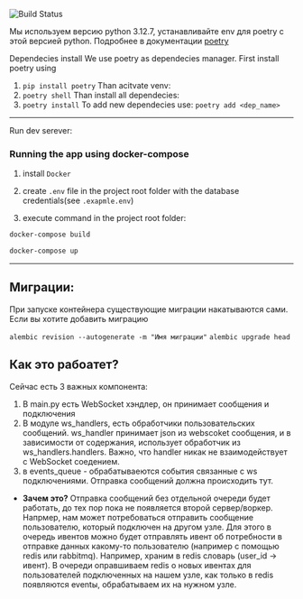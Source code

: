 ![Build Status](https://github.com/EgorDikanskiy/Sparq/actions/workflows/python-package.yml/badge.svg)

Мы используем версию python 3.12.7, устанавливайте env для poetry с этой версией python.
Подробнее в документации [poetry](https://python-poetry.org/docs/managing-environments/)

Dependecies install
We use poetry as dependecies manager. First install poetry using
1. `pip install poetry`
Than acitvate venv:
2. `poetry shell`
Than install all dependecies:
3. `poetry install`
To add new dependecies use:
`poetry add <dep_name>`

---

Run dev serever:
### Running the app using docker-compose

1. install `Docker`

2. create `.env` file in the project root folder with the database credentials(see `.exapmle.env`)

3. execute command in the project root folder:

```bash
docker-compose build
```

```bash
docker-compose up
```
---

## Миграции:
При запуске контейнера существующие миграции накатываются сами. Если вы хотите добавить миграцию

`alembic revision --autogenerate -m "Имя миграции"`
`alembic upgrade head`

## Как это рабоатет?

Сейчас есть 3 важных компонента:
1. В main.py есть WebSocket хэндлер, он принимает сообщения и подключения
2. В модуле ws_handlers, есть обработчики пользовательских сообщений. ws_handler принимает json из webscoket сообщения, и в зависимости от содержания, использует обработчик из ws_handlers.handlers. Важно, что handler никак не взаимодействует с WebSocket соедением.
3. в events_queue - обрабатываеются события связанные с ws подключениями. Отправка сообщений должна происходить тут. 
 - **Зачем это?**
 Отправка сообщений без отдельной очереди будет работать, до тех пор пока не появляется второй сервер/воркер. Напрмер, нам может потребоваться отправить сообщение пользователю, который подключен на другом узле. Для этого в очередь ивентов можно будет отправлять ивент об потребности в отправке данных какому-то пользователю (например с помощью redis или rabbitmq). Например, храним в redis словарь (user_id -> ивент). В очереди оправшиваем redis о новых ивентах для пользователей подключенных на нашем узле, как только в redis появляются eventы, обрабатываем их на нужном узле. 
